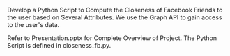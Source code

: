 Develop a Python Script to Compute the Closeness of Facebook Friends to the user based on Several Attributes. We use the Graph API to gain access to the user's data.

Refer to Presentation.pptx for Complete Overview of Project.
The Python Script is defined in closeness_fb.py.